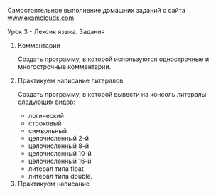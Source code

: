 Самостоятельное выполнение домашних заданий с сайта www.examclouds.com

Урок 3 - Лексик языка. Задания

<ol>
<li>Комментарии</li>

   Создать программу, в которой используются однострочные и многострочные комментарии.


<li>Практикуем написание литералов</li>

   Создать программу, в которой вывести на консоль литералы следующих видов:
   
<ul>
<li>логический</li>
<li>строковый</li>
<li>символьный</li>
<li>целочисленный 2-й</li>
<li>целочисленный 8-й</li>
<li>целочисленный 10-й</li>
<li>целочисленный 16-й</li>
<li>литерал типа float</li>
<li>литерал типа double.
</li>
</ul>

<li>Практикуем написание</li>



</ol>




